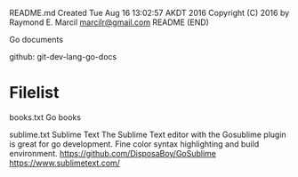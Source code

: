README.md
Created Tue Aug 16 13:02:57 AKDT 2016
Copyright (C) 2016 by Raymond E. Marcil <marcilr@gmail.com>
README (END)


Go documents

github: git-dev-lang-go-docs


Filelist
========
books.txt
  Go books

sublime.txt
  Sublime Text
  The Sublime Text editor with the Gosublime plugin is great for
  go development.
  Fine color syntax highlighting and build environment.
  https://github.com/DisposaBoy/GoSublime
  https://www.sublimetext.com/

